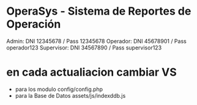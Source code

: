 # OperaSys - Sistema de Reportes de Operación

Admin: DNI 12345678 / Pass 12345678
Operador: DNI 45678901 / Pass operador123
Supervisor: DNI 34567890 / Pass supervisor123

# en cada actualiacion cambiar VS 
- para los modulo 
config/config.php
- para la Base de Datos
assets/js/indexddb.js

